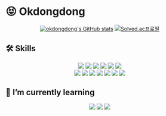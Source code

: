 
# 😝 Okdongdong 
<div align="center"> 

  [![okdongdong's GitHub stats](https://github-readme-stats.vercel.app/api?username=okdongdong&show_icons=true&theme=blueberry&border_radius=10px)](https://github.com/okdongdong/github-readme-stats) 
  [![Solved.ac프로필](http://mazassumnida.wtf/api/v2/generate_badge?boj=jer0618)](https://solved.ac/jer0618)

</div>


## 🛠 Skills

<div align="center"> 

  <img src="https://img.shields.io/badge/Python-3776AB?style=for-the-badge&logo=Python&logoColor=ffffff"/>
  <img src="https://img.shields.io/badge/JAVA-007396?style=for-the-badge&logo=java&logoColor=white">
  <img src="https://img.shields.io/badge/mysql-4479A1?style=for-the-badge&logo=mysql&logoColor=white">
  <img src="https://img.shields.io/badge/javascript-F7DF1E?style=for-the-badge&logo=javascript&logoColor=black">
  <img src="https://img.shields.io/badge/html-E34F26?style=for-the-badge&logo=html5&logoColor=white">
  <img src="https://img.shields.io/badge/css-1572B6?style=for-the-badge&logo=css3&logoColor=white">
  <br/>
  <img src="https://img.shields.io/badge/spring-6DB33F?style=for-the-badge&logo=spring&logoColor=ffffff"/>
  <img src="https://img.shields.io/badge/django-092E20?style=for-the-badge&logo=django&logoColor=ffffff"/>
  <img src="https://img.shields.io/badge/vue.js-4FC08D?style=for-the-badge&logo=vue.js&logoColor=white">
  <img src="https://img.shields.io/badge/bootstrap-7952B3?style=for-the-badge&logo=bootstrap&logoColor=white">
  <img src="https://img.shields.io/badge/Vuetify-1867C0?style=for-the-badge&logo=Vuetify&logoColor=ffffff"/>
  <img src="https://img.shields.io/badge/github-181717?style=for-the-badge&logo=github&logoColor=white">
<img src="https://img.shields.io/badge/Jira-0052CC?style=flat-square&logo=Jira&logoColor=white"/>
</div>

## 🌱 I’m currently learning
<div align="center"> 

  <img src="https://img.shields.io/badge/react-61DAFB?style=for-the-badge&logo=react&logoColor=black">
  <img src="https://img.shields.io/badge/redux-764ABC?style=for-the-badge&logo=react&logoColor=ffffff">
  <img src="https://img.shields.io/badge/typescript-3178C6?style=for-the-badge&logo=react&logoColor=ffffff">
   
</div>


<!--
**okdongdong/okdongdong** is a ✨ _special_ ✨ repository because its `README.md` (this file) appears on your GitHub profile.
<img src="https://img.shields.io/badge/{내용}-{배경 색깔}?style=for-the-badge&logo={로고이름}&logoColor={로고 색깔}"/>

Here are some ideas to get you started:

- 🔭 I’m currently working on ...
- 🌱 I’m currently learning ...
- 👯 I’m looking to collaborate on ...
- 🤔 I’m looking for help with ...
- 💬 Ask me about ...
- 📫 How to reach me: ...
- 😄 Pronouns: ...
- ⚡ Fun fact: ...
-->
